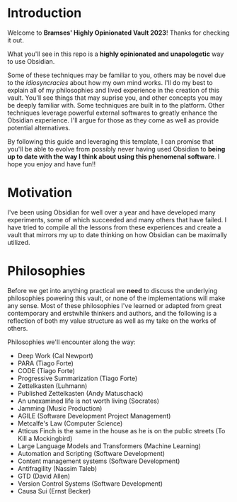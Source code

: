 # Introduction

Welcome to **Bramses' Highly Opinionated Vault 2023**! Thanks for checking it out.

What you'll see in this repo is a **highly opinionated and unapologetic** way to use Obsidian. 

Some of these techniques may be familiar to you, others may be novel due to the *idiosyncracies* about how my own mind works. I'll do my best to explain all of my philosophies and lived experience in the creation of this vault. You'll see things that may suprise you, and other concepts you may be deeply familiar with. Some techniques are built in to the platform. Other techniques leverage powerful external softwares to greatly enhance the Obsidian experience. I'll argue for those as they come as well as provide potential alternatives.

By following this guide and leveraging this template, I can promise that you'll be able to evolve from possibly never having used Obsidian to **being up to date with the way I think about using this phenomenal software**. I hope you enjoy and have fun!!

# Motivation

I've been using Obsidian for well over a year and have developed many experiments, some of which succeeded and many others that have failed. I have tried to compile all the lessons from these experiences and create a vault that mirrors my up to date thinking on how Obsidian can be maximally utilized.


# Philosophies

Before we get into anything practical we **need** to discuss the underlying philosophies powering this vault, or none of the implementations will make any sense. Most of these philosophies I've learned or adapted from great contemporary and erstwhile thinkers and authors, and the following is a reflection of both my value structure as well as my take on the works of others.

Philosophies we'll encounter along the way:
- Deep Work (Cal Newport)
- PARA (Tiago Forte)
- CODE (Tiago Forte)
- Progressive Summarization (Tiago Forte)
- Zettelkasten (Luhmann)
- Published Zettelkasten (Andy Matuschack)
- An unexamined life is not worth living (Socrates)
- Jamming (Music Production)
- AGILE (Software Development Project Management)
- Metcalfe's Law (Computer Science)
- Atticus Finch is the same in the house as he is on the public streets (To Kill a Mockingbird)
- Large Language Models and Transformers (Machine Learning)
- Automation and Scripting (Software Development)
- Content management systems (Software Development)
- Antifragility (Nassim Taleb)
- GTD (David Allen)
- Version Control Systems (Software Development)
- Causa Sui (Ernst Becker)


